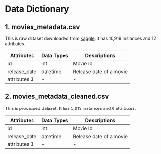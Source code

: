 # Data Dictionary

## 1. movies_metadata.csv
This is raw dataset downloaded from [Kaggle](). It has 10,919 instances and 12 attributes.

| Attributes                | Data Types      | Descriptions                                                            |
| ------------------------- | --------------- | ----------------------------------------------------------------------- | 
| id                        | int             | Movie Id                                                                |
| release_date              | datetime        | Release date of a movie                                                 |
| attributes 3              | -               | -                                                                       |

## 2. movies_metadata_cleaned.csv
This is processed dataset. It has 5,919 instances and 6 attributes.

| Attributes                | Data Types      | Descriptions                                                            |
| ------------------------- | --------------- | ----------------------------------------------------------------------- | 
| id                        | int             | Movie Id                                                                |
| release_date              | datetime        | Release date of a movie                                                 |
| attributes 3              | -               | -                                                                       |